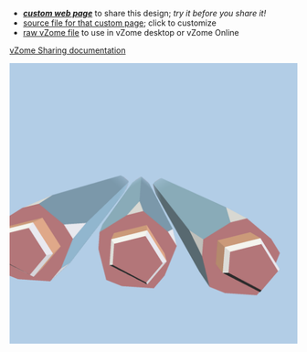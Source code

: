 
 - [***custom web page***][post] to share this design; *try it before you share it!*
 - [source file for that custom page][source]; click to customize
 - [raw vZome file][raw] to use in vZome desktop or vZome Online

[vZome Sharing documentation](https://vzome.github.io/vzome/sharing.html#how-it-works)

![Image](<three-long-reds-new-tips.png>)


[post]: <https://vorth.github.io/vzome-sharing/2022/04/02/three-long-reds-new-tips-13-14-43.html>
[source]: <https://github.com/vorth/vzome-sharing/edit/main/_posts/2022-04-02-three-long-reds-new-tips-13-14-43.md>
[raw]: <https://raw.githubusercontent.com/vorth/vzome-sharing/main/2022/04/02/13-14-43-three-long-reds-new-tips/three-long-reds-new-tips.vZome>